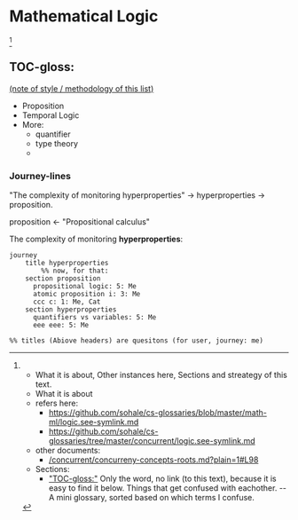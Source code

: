 # Mathematical Logic
[^whatabout]

[^whatabout]: * What it is about, Other instances here, Sections and streategy of this text. 
    * What it is about
    * refers here:
       * https://github.com/sohale/cs-glossaries/blob/master/math-ml/logic.see-symlink.md
       * https://github.com/sohale/cs-glossaries/tree/master/concurrent/logic.see-symlink.md
    * other documents:
       * [/concurrent/concurreny-concepts-roots.md?plain=1#L98](https://github.com/sohale/cs-glossaries/blob/08f1aae29354cb19ba54ab20874a288435ee7990/concurrent/concurreny-concepts-roots.md?plain=1#L98)
    * Sections:
      * <a name="note-on-TOC-gloss"></a>["TOC-gloss:"](#TOC-gloss) Only the word, no link (to this text), because it is easy to find it below. Things that get confused with eachother. -- A mini glossary, sorted based on which terms I confuse.

## TOC-gloss:
<a name="TOC-gloss"></a>[(note of style / methodology of this list)](#note-on-TOC-gloss)
*  Proposition
*  Temporal Logic
*  More:
    *  quantifier
    *  type theory
    *  

### Journey-lines
"The complexity of monitoring hyperproperties"
->
hyperproperties
->
proposition.


proposition
<-
"Propositional calculus"

The complexity of monitoring **hyperproperties**:
```mermaid
journey
    title hyperproperties
        %% now, for that:
    section proposition
      propositional logic: 5: Me
      atomic proposition i: 3: Me
      ccc c: 1: Me, Cat
    section hyperproperties
      quantifiers vs variables: 5: Me
      eee eee: 5: Me

%% titles (Abiove headers) are quesitons (for user, journey: me)

```
